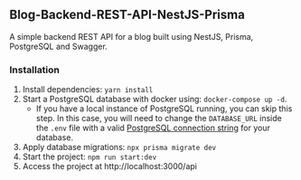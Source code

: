 ## Blog-Backend-REST-API-NestJS-Prisma

A simple backend REST API for a blog built using NestJS, Prisma, PostgreSQL and Swagger.

### Installation

1. Install dependencies: `yarn install`
2. Start a PostgreSQL database with docker using: `docker-compose up -d`.
   - If you have a local instance of PostgreSQL running, you can skip this step. In this case, you will need to change the `DATABASE_URL` inside the `.env` file with a valid [PostgreSQL connection string](https://www.prisma.io/docs/concepts/database-connectors/postgresql#connection-details) for your database.
3. Apply database migrations: `npx prisma migrate dev`
4. Start the project: `npm run start:dev`
5. Access the project at http://localhost:3000/api
